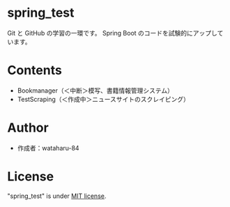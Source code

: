 # spring_test

Git と GitHub の学習の一環です。
Spring Boot のコードを試験的にアップしています。

# Contents

- Bookmanager（＜中断＞模写、書籍情報管理システム）<br>
- TestScraping（＜作成中＞ニュースサイトのスクレイピング）<br>

# Author

- 作成者：wataharu-84

# License

"spring_test" is under [MIT license](https://en.wikipedia.org/wiki/MIT_License).
